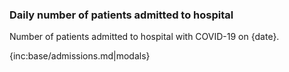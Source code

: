 ### Daily number of patients admitted to hospital

Number of patients admitted to hospital with COVID-19 on {date}.

{inc:base/admissions.md|modals}
